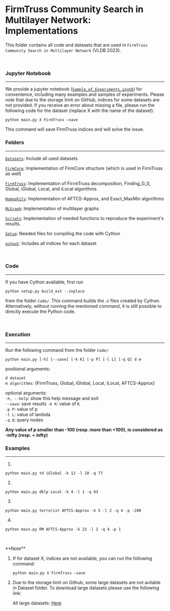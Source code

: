 FirmTruss Community Search in Multilayer Network: Implementations
================================================

This folder contains all code and datasets that are used in ``FirmTruss Community
Search in Multilayer Network`` (VLDB 2023).

 

### Jupyter Notebook
---------

We provide a jupyter notebook ([`Sample_of_Experiments.ipynb`](Sample_of_Experiments.ipynb)) for convenience,
including many examples and samples of experiments. Please note that due to the storage limit on GitHub, indices for some datasets are not provided. If you receive an error about missing a file, please run the following code for the dataset (replace X with the name of the dataset):

```
python main.py X FirmTruss —save
```
 
 This command will save FirmTruss indices and will solve the issue.



### Folders
---------

[`Datasets`](Datasets): Include all used datasets

[`FirmCore`](FirmCore): Implementation of FirmCore structure (which is used in FirmTruss as
well)

[`FirmTruss`](FirmTruss): Implementation of FirrmTruss decomposition, Finding_G_0, Global,
iGlobal, Local, and iLocal algorithms

[`Homophily`](Homophily): Implementation of AFTCS-Approx, and Exact_MaxMin algorithms

[`MLGraph`](MLGraph): Implementation of multilayer graphs

[`Scripts`](Scripts): Implementation of needed functions to reproduce the experiment's
results.

[`Setup`](Setup): Needed files for compiling the code with Cython

[`output`](output): Includes all indices for each dataset

 

### Code
---------

If you have Cython available, first run 

```
python setup.py build_ext --inplace
```

from the folder `Code/`. This command builds the .c files created by Cython.
Alternatively, without running the mentioned command, it is still possible to
directly execute the Python code.

 

### Execution
---------

Run the following command from the folder `Code/`

```
python main.py [-h] [--save] [-k K] [-p P] [-l L] [-q Q] d m 
```

positional arguments: 

`d dataset`  
`m algorithms`: {FirmTruss, Global, iGlobal, Local,
iLocal, AFTCS-Approx}

optional arguments:   
`-h, --help`: show this help message and exit   
`--save`: save results
`-k K`: value of k   
`-p P`: value of p   
`-l L`: value of lambda   
`-q Q`: query nodes  

**Any value of p smaller than -100 (resp. more than +100), is considered as
-infty (resp. + infty)**


### Examples
---------

1.  
```
python main.py td iGlobal -k 12 -l 10 -q 77
```

2.  
```
python main.py dblp Local -k 4 -l 1 -q 63
```

3.  
```
python main.py terrorist AFTCS-Approx -k 5 -l 2 -q 4 -p -200
```

4.  

```
python main.py RM AFTCS-Approx -k 23 -l 2 -q 4 -p 1
```

 

\*\*Note\*\*

1. If for dataset X, indices are not available, you can run the following command:
   ```
   python main.py X FirmTruss —save
   ```


2. Due to the storage limit on Github, some large datasets are not avilable in Dataset folder. To download large datasets please use the following link:

   All large datasets: [Here](https://drive.google.com/file/d/1SZoSwsOkIh7t8txQVKyATO-Pug87GdAw/view?usp=sharing)
   

